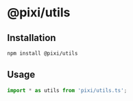 # @pixi/utils

## Installation

```bash
npm install @pixi/utils
```

## Usage

```js
import * as utils from 'pixi/utils.ts';
```